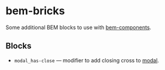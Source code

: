 # bem-bricks

Some additional BEM blocks to use with [bem-components](https://github.com/bem/bem-components).

## Blocks

* `modal_has-close` — modifier to add closing cross to [modal](https://en.bem.info/platform/libs/bem-components/5.0.0/desktop/modal/).
